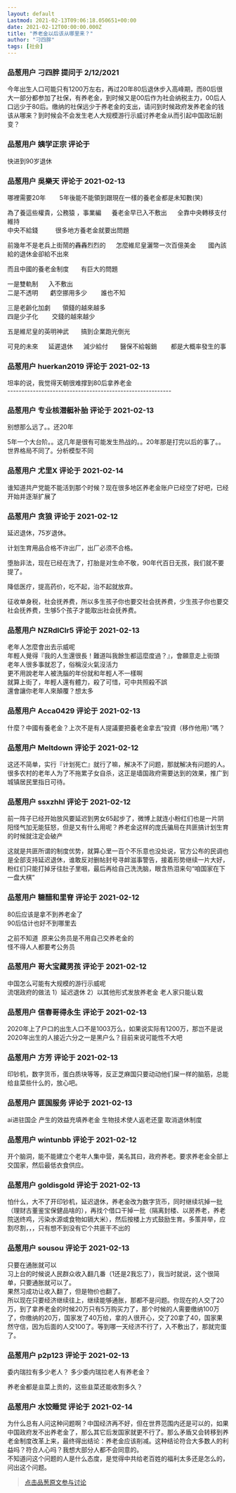 ```yaml
---
layout: default
Lastmod: 2021-02-13T09:06:18.050651+00:00
date: 2021-02-12T00:00:00.000Z
title: "养老金以后该从哪里来？"
author: "刁四胖"
tags: [社会]
---
```



### 品葱用户 **刁四胖** 提问于 2/12/2021
    
今年出生人口可能只有1200万左右，再过20年80后退休步入高峰期，而80后很大一部分都参加了社保，有养老金，到时候又是00后作为社会纳税主力，00后人口远少于80后。缴纳的社保远少于养老金的支出，请问到时候政府发养老金的钱该从哪来？到时候会不会发生老人大规模游行示威讨养老金从而引起中国政坛剧变？
    
                

### 品葱用户 **姨学正宗** 评论于 
        
快进到90岁退休
        
                

### 品葱用户 **吳樂天** 评论于 2021-02-13
        
哪裡需要20年        5年後能不能領到跟現在一樣的養老金都是未知數(笑)  
  
為了養這些權貴，公務猿 ，事業編      養老金早已入不敷出      全靠中央轉移支付維持  
中央不給錢          很多地方養老金就要出問題  
  
前幾年不是老兵上街鬧的轟轟烈烈的      怎麼維尼皇灑幣一次百億美金       國內該給的退休金卻給不出來  
  
而且中國的養老金制度       有巨大的問題  
  
一是雙軌制      入不敷出  
二是不透明       虧空挪用多少        誰也不知  
  
三是老齡化加劇       領錢的越來越多  
四是少子化        交錢的越來越少  
  
五是維尼皇的英明神武       搞到企業跑光倒光  
  
可見的未來      延遲退休      減少給付       醫保不給報銷        都是大概率發生的事
        
                

### 品葱用户 **huerkan2019** 评论于 2021-02-13
        
坦率的说，我觉得天朝很难撑到80后拿养老金  
\----------------------------------------------------------
        
                

### 品葱用户 **专业核潜艇补胎** 评论于 2021-02-13
        
别想那么远了。。还20年  
  
5年一个大台阶。。这几年是很有可能发生热战的。。20年那是打完以后的事了。。世界格局不同了。分析模型不同
        
                

### 品葱用户 **尤里X** 评论于 2021-02-14
        
谁知道共产党能不能活到那个时候？现在很多地区养老金账户已经空了好吧，已经开始并逐渐扩展了
        
                

### 品葱用户 **贪狼** 评论于 2021-02-12
        
延迟退休，75岁退休。  
  
计划生育用品合格不许出厂，出厂必须不合格。  
  
堕胎非法，现在已经在洗了，打胎是对生命不敬，90年代百日无孩，我们就不要提了。  
  
降低医疗，提高药价，吃不起，治不起就放弃。  
  
征收单身税，社会抚养费，所以多生孩子你也要交社会抚养费，少生孩子你也要交社会抚养费，生够5个孩子才能取出社会抚养费。
        
                

### 品葱用户 **NZRdlClr5** 评论于 2021-02-13
        
老年人怎麼會出去示威呢  
年輕人覺得『我的人生還很長！難道叫我餘生都這麼度過？』，會願意走上街頭  
老年人很多事就忍了，俗稱沒火氣沒活力  
更不用說老年人被洗腦的年份就和年輕人不一樣啊  
就算上街了，年輕人還有體力，殺了可惜，可中共照殺不誤  
還會讓你老年人來顛覆？想太多
        
                

### 品葱用户 **Acca0429** 评论于 2021-02-13
        
什麼？中國有養老金？上次不是有人提議要把養老金拿去“投資（移作他用）”嗎？
        
                

### 品葱用户 **Meltdown** 评论于 2021-02-12
        
这还不简单，实行『计划死亡』就行了嘛，解决不了问题，那就解决有问题的人。很多农村的老年人为了不拖累子女自杀，这正是墙国政府需要达到的效果，推广到城镇居民里指日可待。
        
                

### 品葱用户 **ssxzhhl** 评论于 2021-02-12
        
前一阵子已经开始放风要延迟到男女65起步了，微博上就连小粉红们也是一片阴阳怪气加无能狂怒，但是又有什么用呢？养老金这样的庞氏骗局在共匪搞计划生育的时候就注定会破产  
  
这就是共匪所谓的制度优势，就算心里一百个不乐意也没处说，官方公布的民调也是全部支持延迟退休，谁敢反对删帖封号寻衅滋事警告，接着形势继续一片大好，粉红们只能打掉牙往肚子里咽，最后再给自己洗洗脑，眼含热泪来句“咱国家在下一盘大棋”
        
                

### 品葱用户 **糖醋和里脊** 评论于 2021-02-12
        
80后应该是拿不到养老金了   
90后估计也好不到哪里去  
  
之前不知道  原来公务员是不用自己交养老金的  
怪不得人人都要考公务员
        
                

### 品葱用户 **哥大宝藏男孩** 评论于 2021-02-12
        
中国怎么可能有大规模的游行示威呢  
流氓政府的做法 1）延迟退休 2）以其他形式发放养老金 老人家只能认栽
        
                

### 品葱用户 **信春哥得永生** 评论于 2021-02-13
        
2020年上了户口的出生人口不是1003万么，如果说实际有1200万，那岂不是说2020年出生的人接近六分之一是黑户么？目前来说可能性不大吧
        
                

### 品葱用户 **方芳** 评论于 2021-02-13
        
印钞机，数字货币，蛋白质块等等，反正芝麻国只要动动他们屎一样的脑筋，总能给韭菜些什么的，放心吧。
        
                

### 品葱用户 **匪国服务** 评论于 2021-02-13
        
ai进驻国企 产生的效益充填养老金 生物技术使人返老还童 取消退休制度
        
                

### 品葱用户 **wintunbb** 评论于 2021-02-12
        
开个脑洞，能不能建立个老年人集中营，美名其曰，政府养老。要求养老金全部上交国家，然后最低衣食供应。
        
                

### 品葱用户 **goldisgold** 评论于 2021-02-13
        
怕什么，大不了开印钞机，延迟退休，养老金改为数字货币，同时继续坑掉一批（理财古董鉴宝保健品啥的），再找个借口干掉一批（隔离封楼、以房养老，养老院送终鸡，污染水源或食物如镉大米），然后按楼上方式鼓励生育。多策并举，应割尽割，，，只有想不到没有它个共匪干不出的
        
                

### 品葱用户 **sousou** 评论于 2021-02-13
        
只要在通胀就可以  
习上台的时候说人民群众收入翻几番（1还是2我忘了），我当时就说，这个很简单，只要通胀就可以了。  
果然习成功让收入翻了，但是物价也翻了。  
所以现在只要经济继续往上，继续能够通胀，那都不是问题。你现在的人交了20万，到了拿养老金的时候20万只有5万购买力了，那个时候的人需要缴纳100万了，你缴纳的20万，国家发了40万给，拿的人很开心，交了20拿了40，国家果然守信，因为后面的人交100了。等到哪一天经济不行了，入不敷出了，那就完蛋了。
        
                

### 品葱用户 **p2p123** 评论于 2021-02-13
        
委内瑞拉有多少老人？ 多少委内瑞拉老人有养老金？  
  
养老金都是韭菜上贡的，这些韭菜还能收割多久？
        
                

### 品葱用户 **水饺睡觉** 评论于 2021-02-14
        
为什么总有人问这种问题啊？中国经济再不好，但在世界范围内还是可以的，如果中国政府发不出养老金了，那么其它后发国家就更不行了。那么矛盾又会转移到养老金制度改革上来，最终得出结论：养老金应该削减。这种结论符合大多数人的利益吗？符合人心吗？我想大部分人都不会同意的。  
不知道问这个问题的人是什么态度，是觉得中共给老百姓的福利太多还是怎么的，问出这个问题。
        
                





> [点击品葱原文参与讨论](https://pincong.rocks/question/36324)

